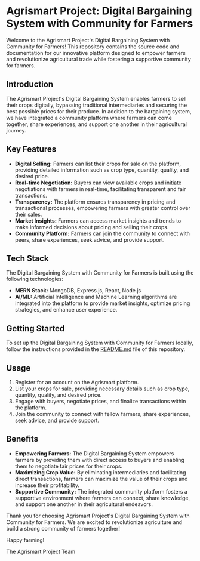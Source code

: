 # Agrismart Project: Digital Bargaining System with Community for Farmers

Welcome to the Agrismart Project's Digital Bargaining System with Community for Farmers! This repository contains the source code and documentation for our innovative platform designed to empower farmers and revolutionize agricultural trade while fostering a supportive community for farmers.

## Introduction
The Agrismart Project's Digital Bargaining System enables farmers to sell their crops digitally, bypassing traditional intermediaries and securing the best possible prices for their produce. In addition to the bargaining system, we have integrated a community platform where farmers can come together, share experiences, and support one another in their agricultural journey.

## Key Features
- **Digital Selling:** Farmers can list their crops for sale on the platform, providing detailed information such as crop type, quantity, quality, and desired price.
- **Real-time Negotiation:** Buyers can view available crops and initiate negotiations with farmers in real-time, facilitating transparent and fair transactions.
- **Transparency:** The platform ensures transparency in pricing and transactional processes, empowering farmers with greater control over their sales.
- **Market Insights:** Farmers can access market insights and trends to make informed decisions about pricing and selling their crops.
- **Community Platform:** Farmers can join the community to connect with peers, share experiences, seek advice, and provide support.

## Tech Stack
The Digital Bargaining System with Community for Farmers is built using the following technologies:
- **MERN Stack:** MongoDB, Express.js, React, Node.js
- **AI/ML:** Artificial Intelligence and Machine Learning algorithms are integrated into the platform to provide market insights, optimize pricing strategies, and enhance user experience.

## Getting Started
To set up the Digital Bargaining System with Community for Farmers locally, follow the instructions provided in the [README.md](./README.md) file of this repository.

## Usage
1. Register for an account on the Agrismart platform.
2. List your crops for sale, providing necessary details such as crop type, quantity, quality, and desired price.
3. Engage with buyers, negotiate prices, and finalize transactions within the platform.
4. Join the community to connect with fellow farmers, share experiences, seek advice, and provide support.

## Benefits
- **Empowering Farmers:** The Digital Bargaining System empowers farmers by providing them with direct access to buyers and enabling them to negotiate fair prices for their crops.
- **Maximizing Crop Value:** By eliminating intermediaries and facilitating direct transactions, farmers can maximize the value of their crops and increase their profitability.
- **Supportive Community:** The integrated community platform fosters a supportive environment where farmers can connect, share knowledge, and support one another in their agricultural endeavors.

Thank you for choosing Agrismart Project's Digital Bargaining System with Community for Farmers. We are excited to revolutionize agriculture and build a strong community of farmers together!

Happy farming!

The Agrismart Project Team
